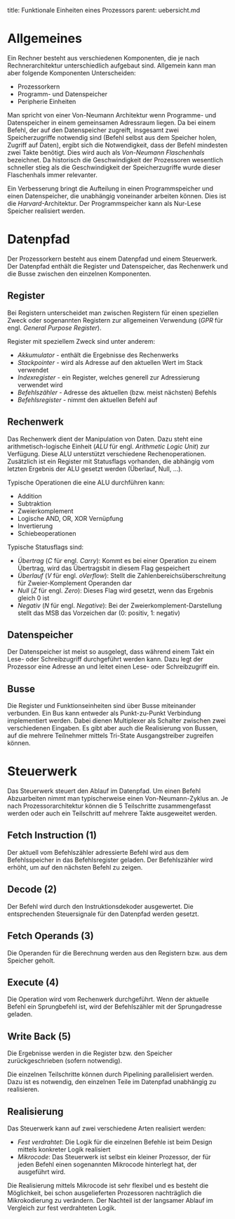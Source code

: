 title: Funktionale Einheiten eines Prozessors
parent: uebersicht.md

# Allgemeines
Ein Rechner besteht aus verschiedenen Komponenten, die je nach Rechnerarchitektur unterschiedlich aufgebaut sind. Allgemein kann man aber folgende Komponenten Unterscheiden:

* Prozessorkern
* Programm- und Datenspeicher
* Peripherie Einheiten

Man spricht von einer Von-Neumann Architektur wenn Programme- und Datenspeicher in einem gemeinsamen Adressraum liegen. Da bei einem Befehl, der auf den Datenspeicher zugreift, insgesamt zwei Speicherzugriffe notwendig sind (Befehl selbst aus dem Speicher holen, Zugriff auf Daten), ergibt sich die Notwendigkeit, dass der Befehl mindesten zwei Takte benötigt. Dies wird auch als *Von-Neumann Flaschenhals* bezeichnet. Da historisch die Geschwindigkeit der Prozessoren wesentlich schneller stieg als die Geschwindigkeit der Speicherzugriffe wurde dieser Flaschenhals immer relevanter.

Ein Verbesserung bringt die Aufteilung in einen Programmspeicher und einen Datenspeicher, die unabhängig voneinander arbeiten können. Dies ist die *Harvard*-Architektur. Der Programmspeicher kann als Nur-Lese Speicher realisiert werden.

# Datenpfad
Der Prozessorkern besteht aus einem Datenpfad und einem Steuerwerk. Der Datenpfad enthält die Register und Datenspeicher, das Rechenwerk und die Busse zwischen den einzelnen Komponenten.

## Register
Bei Registern unterscheidet man zwischen Registern für einen speziellen Zweck oder sogenannten Registern zur allgemeinen Verwendung (*GPR* für engl. *General Purpose Register*).

Register mit speziellem Zweck sind unter anderem:

* *Akkumulator* - enthält die Ergebnisse des Rechenwerks
* *Stackpointer* - wird als Adresse auf den aktuellen Wert im Stack verwendet
* *Indexregister* - ein Register, welches generell zur Adressierung verwendet wird
* *Befehlszähler* - Adresse des aktuellen (bzw. meist nächsten) Befehls
* *Befehlsregister* - nimmt den aktuellen Befehl auf

## Rechenwerk
Das Rechenwerk dient der Manipulation von Daten. Dazu steht eine arithmetisch-logische Einheit (*ALU* für engl. *Arithmetic Logic Unit*) zur Verfügung. Diese ALU unterstützt verschiedene Rechenoperationen. Zusätzlich ist ein Register mit Statusflags vorhanden, die abhängig vom letzten Ergebnis der ALU gesetzt werden (Überlauf, Null, ...).

Typische Operationen die eine ALU durchführen kann:

* Addition
* Subtraktion
* Zweierkomplement
* Logische AND, OR, XOR Vernüpfung
* Invertierung
* Schiebeoperationen

Typische Statusflags sind:

* *Übertrag* (*C* für engl. *Carry*): Kommt es bei einer Operation zu einem Übertrag, wird das Übertragsbit in diesem Flag gespeichert
* *Überlauf* (*V* für engl. *oVerflow*): Stellt die Zahlenbereichsüberschreitung für Zweier-Komplement Operanden dar
* *Null* (*Z* für engl. *Zero*): Dieses Flag wird gesetzt, wenn das Ergebnis gleich 0 ist
* *Negativ* (*N* für engl. *Negative*): Bei der Zweierkomplement-Darstellung stellt das MSB das Vorzeichen dar (0: positiv, 1: negativ)

## Datenspeicher
Der Datenspeicher ist meist so ausgelegt, dass während einem Takt ein Lese- oder Schreibzugriff durchgeführt werden kann. Dazu legt der Prozessor eine Adresse an und leitet einen Lese- oder Schreibzugriff ein.

## Busse
Die Register und Funktionseinheiten sind über Busse miteinander verbunden. Ein Bus kann entweder als Punkt-zu-Punkt Verbindung implementiert werden. Dabei dienen Multiplexer als Schalter zwischen zwei verschiedenen Eingaben. Es gibt aber auch die Realisierung von Bussen, auf die mehrere Teilnehmer mittels Tri-State Ausgangstreiber zugreifen können.

# Steuerwerk
Das Steuerwerk steuert den Ablauf im Datenpfad. Um einen Befehl Abzuarbeiten nimmt man typischerweise einen Von-Neumann-Zyklus an. Je nach Prozessorarchitektur können die 5 Teilschritte zusammengefasst werden oder auch ein Teilschritt auf mehrere Takte ausgeweitet werden.

## Fetch Instruction (1)
Der aktuell vom Befehlszähler adressierte Befehl wird aus dem Befehlsspeicher in das Befehlsregister geladen. Der Befehlszähler wird erhöht, um auf den nächsten Befehl zu zeigen.

## Decode (2)
Der Befehl wird durch den Instruktionsdekoder ausgewertet. Die entsprechenden Steuersignale für den Datenpfad werden gesetzt.

## Fetch Operands (3)
Die Operanden für die Berechnung werden aus den Registern bzw. aus dem Speicher geholt.

## Execute (4)
Die Operation wird vom Rechenwerk durchgeführt. Wenn der aktuelle Befehl ein Sprungbefehl ist, wird der Befehlszähler mit der Sprungadresse geladen.

## Write Back (5)
Die Ergebnisse werden in die Register bzw. den Speicher zurückgeschrieben (sofern notwendig).

Die einzelnen Teilschritte können durch Pipelining parallelisiert werden. Dazu ist es notwendig, den einzelnen Teile im Datenpfad unabhängig zu realisieren.

## Realisierung
Das Steuerwerk kann auf zwei verschiedene Arten realisiert werden:

* *Fest verdrahtet*: Die Logik für die einzelnen Befehle ist beim Design mittels konkreter Logik realisiert
* *Mikrocode*: Das Steuerwerk ist selbst ein kleiner Prozessor, der für jeden Befehl einen sogenannten Mikrocode hinterlegt hat, der ausgeführt wird.

Die Realisierung mittels Mikrocode ist sehr flexibel und es besteht die Möglichkeit, bei schon ausgelieferten Prozessoren nachträglich die Mikrokodierung zu verändern. Der Nachteil ist der langsamer Ablauf im Vergleich zur fest verdrahteten Logik.

